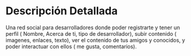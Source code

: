 # Descripción Detallada

Una red social para desarrolladores donde poder registrarte y tener un perfil ( Nombre, Acerca de ti, tipo de desarrollador), subir contenido ( imagenes, enlaces, texto), ver el contenido de tus amigos y conocidos, y poder interactuar con ellos ( me gusta, comentarios).